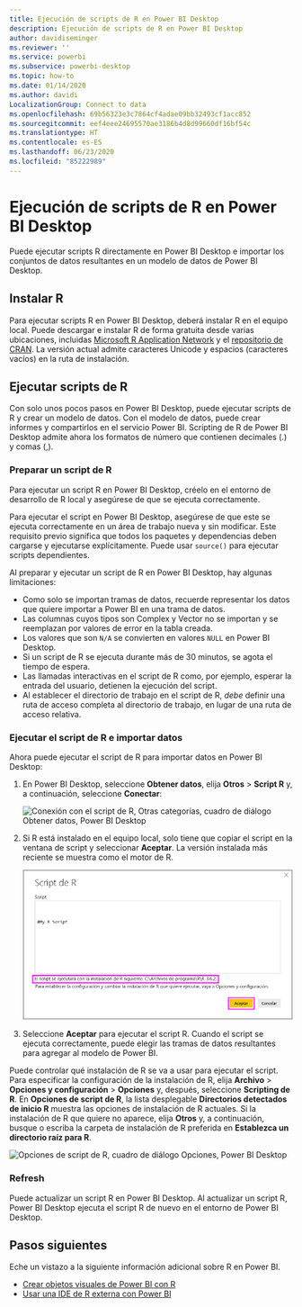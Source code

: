 ```yaml
---
title: Ejecución de scripts de R en Power BI Desktop
description: Ejecución de scripts de R en Power BI Desktop
author: davidiseminger
ms.reviewer: ''
ms.service: powerbi
ms.subservice: powerbi-desktop
ms.topic: how-to
ms.date: 01/14/2020
ms.author: davidi
LocalizationGroup: Connect to data
ms.openlocfilehash: 69b56323e3c7864cf4adae09bb32493cf1acc852
ms.sourcegitcommit: eef4eee24695570ae3186b4d8d99660df16bf54c
ms.translationtype: HT
ms.contentlocale: es-ES
ms.lasthandoff: 06/23/2020
ms.locfileid: "85222989"
---
```

# <a name="run-r-scripts-in-power-bi-desktop"></a>Ejecución de scripts de R en Power BI Desktop

Puede ejecutar scripts R directamente en Power BI Desktop e importar los conjuntos de datos resultantes en un modelo de datos de Power BI Desktop.

## <a name="install-r"></a>Instalar R

Para ejecutar scripts R en Power BI Desktop, deberá instalar R en el equipo local. Puede descargar e instalar R de forma gratuita desde varias ubicaciones, incluidas [Microsoft R Application Network](https://mran.revolutionanalytics.com/download/) y el [repositorio de CRAN](https://cran.r-project.org/bin/windows/base/). La versión actual admite caracteres Unicode y espacios (caracteres vacíos) en la ruta de instalación.

## <a name="run-r-scripts"></a>Ejecutar scripts de R

Con solo unos pocos pasos en Power BI Desktop, puede ejecutar scripts de R y crear un modelo de datos. Con el modelo de datos, puede crear informes y compartirlos en el servicio Power BI. Scripting de R de Power BI Desktop admite ahora los formatos de número que contienen decimales (.) y comas (,).

### <a name="prepare-an-r-script"></a>Preparar un script de R

Para ejecutar un script R en Power BI Desktop, créelo en el entorno de desarrollo de R local y asegúrese de que se ejecuta correctamente.

Para ejecutar el script en Power BI Desktop, asegúrese de que este se ejecuta correctamente en un área de trabajo nueva y sin modificar. Este requisito previo significa que todos los paquetes y dependencias deben cargarse y ejecutarse explícitamente. Puede usar `source()` para ejecutar scripts dependientes.

Al preparar y ejecutar un script de R en Power BI Desktop, hay algunas limitaciones:

* Como solo se importan tramas de datos, recuerde representar los datos que quiere importar a Power BI en una trama de datos.
* Las columnas cuyos tipos son Complex y Vector no se importan y se reemplazan por valores de error en la tabla creada.
* Los valores que son `N/A` se convierten en valores `NULL` en Power BI Desktop.
* Si un script de R se ejecuta durante más de 30 minutos, se agota el tiempo de espera.
* Las llamadas interactivas en el script de R como, por ejemplo, esperar la entrada del usuario, detienen la ejecución del script.
* Al establecer el directorio de trabajo en el script de R, *debe* definir una ruta de acceso completa al directorio de trabajo, en lugar de una ruta de acceso relativa.

### <a name="run-your-r-script-and-import-data"></a>Ejecutar el script de R e importar datos

Ahora puede ejecutar el script de R para importar datos en Power BI Desktop:

1. En Power BI Desktop, seleccione **Obtener datos**, elija **Otros** > **Script R** y, a continuación, seleccione **Conectar**:

    ![Conexión con el script de R, Otras categorías, cuadro de diálogo Obtener datos, Power BI Desktop](media/desktop-r-scripts/r-scripts-1.png)

2. Si R está instalado en el equipo local, solo tiene que copiar el script en la ventana de script y seleccionar **Aceptar**. La versión instalada más reciente se muestra como el motor de R.

    ![Cuadro de diálogo Script de R, Power BI Desktop](media/desktop-r-scripts/r-scripts-2.png)

3. Seleccione **Aceptar** para ejecutar el script R. Cuando el script se ejecuta correctamente, puede elegir las tramas de datos resultantes para agregar al modelo de Power BI.

Puede controlar qué instalación de R se va a usar para ejecutar el script. Para especificar la configuración de la instalación de R, elija **Archivo** > **Opciones y configuración** > **Opciones** y, después, seleccione **Scripting de R**. En **Opciones de script de R**, la lista desplegable **Directorios detectados de inicio R** muestra las opciones de instalación de R actuales. Si la instalación de R que quiere no aparece, elija **Otros** y, a continuación, busque o escriba la carpeta de instalación de R preferida en **Establezca un directorio raíz para R**.

![Opciones de script de R, cuadro de diálogo Opciones, Power BI Desktop](media/desktop-r-scripts/r-scripts-4.png)

### <a name="refresh"></a>Refresh

Puede actualizar un script R en Power BI Desktop. Al actualizar un script R, Power BI Desktop ejecuta el script R de nuevo en el entorno de Power BI Desktop.

## <a name="next-steps"></a>Pasos siguientes

Eche un vistazo a la siguiente información adicional sobre R en Power BI.

* [Crear objetos visuales de Power BI con R](../create-reports/desktop-r-visuals.md)
* [Usar una IDE de R externa con Power BI](desktop-r-ide.md)
